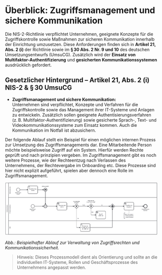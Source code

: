 # Überblick: Zugriffsmanagement und sichere Kommunikation

Die NIS-2-Richtlinie verpflichtet Unternehmen, geeignete Konzepte für die Zugriffskontrolle sowie Maßnahmen zur sicheren Kommunikation innerhalb der Einrichtung umzusetzen. Diese Anforderungen finden sich in **Artikel 21, Abs. 2 (i)** der Richtlinie sowie im **§ 30 Abs. 2 Nr. 9 und 10** des deutschen Umsetzungsentwurfs (UmsuCG). Zusätzlich wird der **Einsatz von Multifaktor-Authentifizierung** und **gesicherten Kommunikationssystemen** ausdrücklich gefordert.

## Gesetzlicher Hintergrund – Artikel 21, Abs. 2 (i) NIS-2 & § 30 UmsuCG

- **Zugriffsmanagement und sichere Kommunikation:**  
  Unternehmen sind verpflichtet, Konzepte und Verfahren für die Zugriffskontrolle sowie das Management ihrer IT-Systeme und Anlagen zu entwickeln. Zusätzlich sollen geeignete Authentisierungsverfahren (z. B. Multifaktor-Authentifizierung) sowie gesicherte Sprach-, Text- und Videokommunikationssysteme zum Einsatz kommen. Auch die Kommunikation im Notfall ist abzusichern.

Der folgende Ablauf stellt ein Beispiel für einen möglichen internen Prozess zur Umsetzung des Zugriffsmanagements dar. Eine Mitarbeitende Person möchte beispielsweise Zugriff auf ein System. Hierfür werden Rechte geprüft und nach prinzipien vergeben. Im Zugriffsmanagement gibt es noch weitere Prozesse, wie der Rechteentzug nach Verlassen des Unternehmens, der Rechtevergabe im Onboarding etc. Diese Prozesse sind hier nicht explizit aufgeführt, spielen aber dennoch eine Rolle im Zugriffsmanagement.

![Prozessmodell Zugriffsmanagement](media/Zugriffsprozess.png)

*Abb.: Beispielhafter Ablauf zur Verwaltung von Zugriffsrechten und Kommunikationssicherheit.*

> Hinweis: Dieses Prozessmodell dient als Orientierung und sollte an die individuellen IT-Systeme, Rollen und Geschäftsprozesse des Unternehmens angepasst werden.



